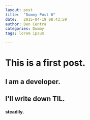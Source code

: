 ```yaml
---
layout: post
title:  "Dummy Post 6"
date:   2015-04-19 08:43:59
author: Ben Centra
categories: Dummy
tags: lorem ipsum

---
```


# This is a first post.

## I am a developer.

## I'll write down TIL.

#### steadily.

